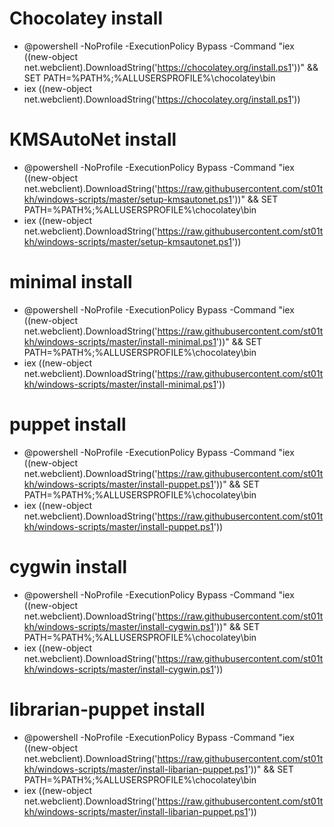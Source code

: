 Chocolatey install
==================

* @powershell -NoProfile -ExecutionPolicy Bypass -Command "iex ((new-object net.webclient).DownloadString('https://chocolatey.org/install.ps1'))" && SET PATH=%PATH%;%ALLUSERSPROFILE%\chocolatey\bin
* iex ((new-object net.webclient).DownloadString('https://chocolatey.org/install.ps1'))


KMSAutoNet install
==================

* @powershell -NoProfile -ExecutionPolicy Bypass -Command "iex ((new-object net.webclient).DownloadString('https://raw.githubusercontent.com/st01tkh/windows-scripts/master/setup-kmsautonet.ps1'))" && SET PATH=%PATH%;%ALLUSERSPROFILE%\chocolatey\bin
* iex ((new-object net.webclient).DownloadString('https://raw.githubusercontent.com/st01tkh/windows-scripts/master/setup-kmsautonet.ps1'))


minimal install
==================

* @powershell -NoProfile -ExecutionPolicy Bypass -Command "iex ((new-object net.webclient).DownloadString('https://raw.githubusercontent.com/st01tkh/windows-scripts/master/install-minimal.ps1'))" && SET PATH=%PATH%;%ALLUSERSPROFILE%\chocolatey\bin
* iex ((new-object net.webclient).DownloadString('https://raw.githubusercontent.com/st01tkh/windows-scripts/master/install-minimal.ps1'))


puppet install
==================

* @powershell -NoProfile -ExecutionPolicy Bypass -Command "iex ((new-object net.webclient).DownloadString('https://raw.githubusercontent.com/st01tkh/windows-scripts/master/install-puppet.ps1'))" && SET PATH=%PATH%;%ALLUSERSPROFILE%\chocolatey\bin
* iex ((new-object net.webclient).DownloadString('https://raw.githubusercontent.com/st01tkh/windows-scripts/master/install-puppet.ps1'))


cygwin install
==================

* @powershell -NoProfile -ExecutionPolicy Bypass -Command "iex ((new-object net.webclient).DownloadString('https://raw.githubusercontent.com/st01tkh/windows-scripts/master/install-cygwin.ps1'))" && SET PATH=%PATH%;%ALLUSERSPROFILE%\chocolatey\bin
* iex ((new-object net.webclient).DownloadString('https://raw.githubusercontent.com/st01tkh/windows-scripts/master/install-cygwin.ps1'))



librarian-puppet install
==================

* @powershell -NoProfile -ExecutionPolicy Bypass -Command "iex ((new-object net.webclient).DownloadString('https://raw.githubusercontent.com/st01tkh/windows-scripts/master/install-libarian-puppet.ps1'))" && SET PATH=%PATH%;%ALLUSERSPROFILE%\chocolatey\bin
* iex ((new-object net.webclient).DownloadString('https://raw.githubusercontent.com/st01tkh/windows-scripts/master/install-libarian-puppet.ps1'))

